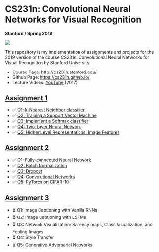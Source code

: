 # CS231n: Convolutional Neural Networks for Visual Recognition
**Stanford / Spring 2019**

![](http://web.stanford.edu/class/cs224n/images/stanfordlogo.jpg)

This repository is my implementation of assignments and projects for the 2019 version of the course CS231n: Convolutional Neural Networks for Visual Recognition by Stanford University.

- Course Page: http://cs231n.stanford.edu/
- Github Page: https://cs231n.github.io/
- Lecture Videos: [YouTube](https://www.youtube.com/playlist?list=PL3FW7Lu3i5JvHM8ljYj-zLfQRF3EO8sYv) (2017)

## [Assignment 1](https://cs231n.github.io/assignments2019/assignment1/)
- ✅ [Q1: k-Nearest Neighbor classifier](https://github.com/chriskhanhtran/CS231n-CV-2019/blob/master/assignment1/knn.ipynb)
- ✅ [Q2: Training a Support Vector Machine](https://github.com/chriskhanhtran/CS231n-CV-2019/blob/master/assignment1/svm.ipynb)
- ✅ [Q3: Implement a Softmax classifier](https://github.com/chriskhanhtran/CS231n-CV-2019/blob/master/assignment1/softmax.ipynb)
- ✅ [Q4: Two-Layer Neural Network](https://github.com/chriskhanhtran/CS231n-CV-2019/blob/master/assignment1/two_layer_net.ipynb)
- ✅ [Q5: Higher Level Representations: Image Features](https://github.com/chriskhanhtran/CS231n-CV-2019/blob/master/assignment1/features.ipynb)

## [Assignment 2](https://cs231n.github.io/assignments2019/assignment2/)
- ✅ [Q1: Fully-connected Neural Network](https://github.com/chriskhanhtran/CS231n-CV-2019/blob/master/assignment2/FullyConnectedNets.ipynb)
- ✅ [Q2: Batch Normalization](https://github.com/chriskhanhtran/CS231n-CV-2019/blob/master/assignment2/BatchNormalization.ipynb)
- ✅ [Q3: Dropout](https://github.com/chriskhanhtran/CS231n-CV-2019/blob/master/assignment2/Dropout.ipynb)
- ✅ [Q4: Convolutional Networks](https://github.com/chriskhanhtran/CS231n-CV-2019/blob/master/assignment2/ConvolutionalNetworks.ipynb)
- ✅ [Q5: PyTorch on CIFAR-10](https://github.com/chriskhanhtran/CS231n-CV-2019/blob/master/assignment2/PyTorch.ipynb)

## [Assignment 3](https://cs231n.github.io/assignments2019/assignment3/)
- ⏳ Q1: Image Captioning with Vanilla RNNs
- ⏳ Q2: Image Captioning with LSTMs
- ⏳ Q3: Network Visualization: Saliency maps, Class Visualization, and Fooling Images
- ⏳ Q4: Style Transfer
- ⏳ Q5: Generative Adversarial Networks
